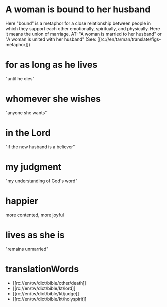 # A woman is bound to her husband

Here "bound" is a metaphor for a close relationship between people in which they support each other emotionally, spiritually, and physically. Here it means the union of marriage. AT: "A woman is married to her husband" or "A woman is united with her husband" (See: [[rc://en/ta/man/translate/figs-metaphor]])

# for as long as he lives

"until he dies"

# whomever she wishes

"anyone she wants"

# in the Lord

"if the new husband is a believer"

# my judgment

"my understanding of God's word"

# happier

more contented, more joyful

# lives as she is

"remains unmarried"

# translationWords

* [[rc://en/tw/dict/bible/other/death]]
* [[rc://en/tw/dict/bible/kt/lord]]
* [[rc://en/tw/dict/bible/kt/judge]]
* [[rc://en/tw/dict/bible/kt/holyspirit]]